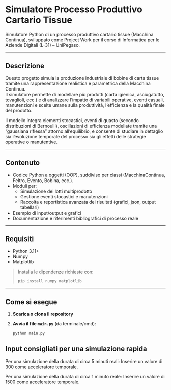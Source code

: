 # Simulatore Processo Produttivo Cartario Tissue

Simulatore Python di un processo produttivo cartario tissue (Macchina Continua), sviluppato come Project Work per il corso di Informatica per le Aziende Digitali (L-31) – UniPegaso.

---

## Descrizione

Questo progetto simula la produzione industriale di bobine di carta tissue tramite una rappresentazione realistica e parametrica della Macchina Continua.  
Il simulatore permette di modellare più prodotti (carta igienica, asciugatutto, tovaglioli, ecc.) e di analizzare l’impatto di variabili operative, eventi casuali, manutenzioni e scelte umane sulla produttività, l’efficienza e la qualità finale del prodotto.

Il modello integra elementi stocastici, eventi di guasto (secondo distribuzioni di Bernoulli), oscillazioni di efficienza modellate tramite una “gaussiana riflessa” attorno all’equilibrio, e consente di studiare in dettaglio sia l’evoluzione temporale del processo sia gli effetti delle strategie operative o manutentive.

---

## Contenuto

- Codice Python a oggetti (OOP), suddiviso per classi (MacchinaContinua, Feltro, Evento, Bobina, ecc.).
- Moduli per:
  - Simulazione dei lotti multiprodotto
  - Gestione eventi stocastici e manutenzioni
  - Raccolta e reportistica avanzata dei risultati (grafici, json, output tabellari)
- Esempio di input/output e grafici
- Documentazione e riferimenti bibliografici di processo reale

---

## Requisiti

- Python 3.11+
- Numpy
- Matplotlib

> Installa le dipendenze richieste con:
> ```bash
> pip install numpy matplotlib
> ```

---

## Come si esegue

1. **Scarica o clona il repository**
2. **Avvia il file `main.py`** (da terminale/cmd):

   ```bash
   python main.py

##  Input consigliati per una simulazione rapida

Per una simulazione della durata di circa 5 minuti reali:
Inserire un valore di 300 come acceleratore temporale.

Per una simulazione della durata di circa 1 minuto reale:
Inserire un valore di 1500 come acceleratore temporale.